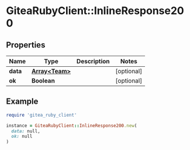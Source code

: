 # GiteaRubyClient::InlineResponse200

## Properties

| Name | Type | Description | Notes |
| ---- | ---- | ----------- | ----- |
| **data** | [**Array&lt;Team&gt;**](Team.md) |  | [optional] |
| **ok** | **Boolean** |  | [optional] |

## Example

```ruby
require 'gitea_ruby_client'

instance = GiteaRubyClient::InlineResponse200.new(
  data: null,
  ok: null
)
```

